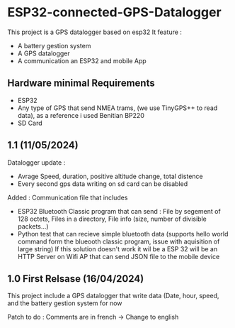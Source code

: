 # ESP32-connected-GPS-Datalogger
This project is a GPS datalogger based on esp32
It feature :
* A battery gestion system
* A GPS datalogger
* A communication an ESP32 and mobile App

## Hardware minimal Requirements
* ESP32
* Any type of GPS that send NMEA trams, (we use TinyGPS++ to read data), as a reference i used Benitian BP220
* SD Card

## 1.1 (11/05/2024)
Datalogger update :
* Avrage Speed, duration, positive altitude change, total distence
* Every second gps data writing on sd card can be disabled

Added : Communication file that includes
* ESP32 Bluetooth Classic program that can send : File by segement of 128 octets, Files in a directory, File info (size, number of divisible packets...) 
* Python test that can recieve simple bluetooth data (supports hello world command form the blueooth classic program, issue with aquisition of large string)
If this solution doesn't work it wil be a ESP 32 will be an HTTP Server on Wifi AP that can send JSON file to the mobile device

## 1.0 First Relsase (16/04/2024)
This project include a GPS datalogger that write data (Date, hour, speed,  and the battery gestion system for now

Patch to do : Comments are in french -> Change to english
